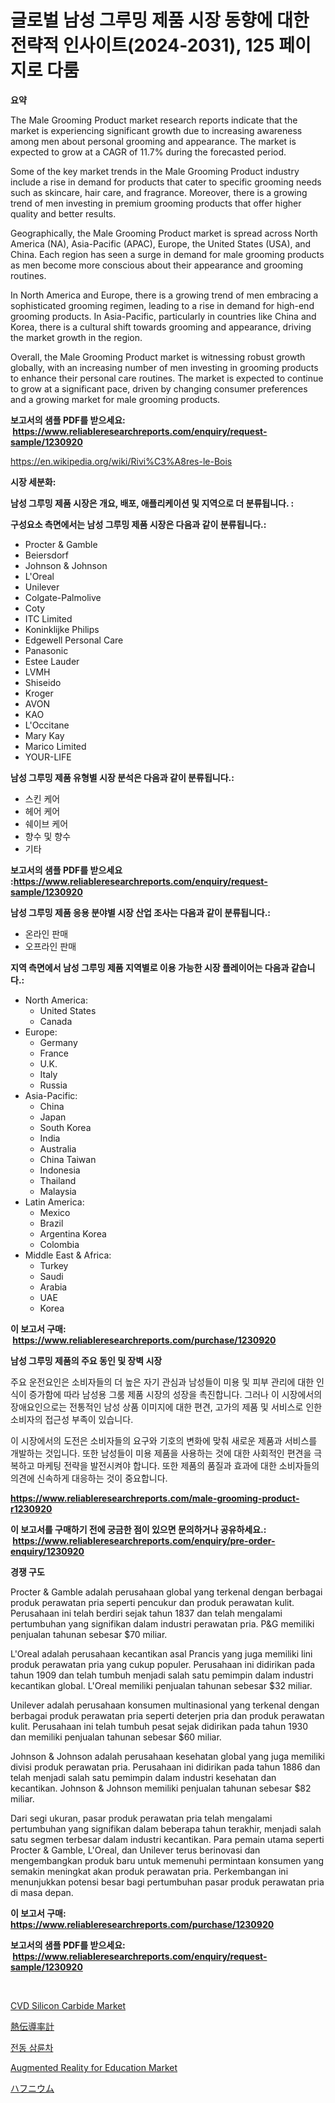 <p><h1>글로벌 남성 그루밍 제품 시장 동향에 대한 전략적 인사이트(2024-2031), 125 페이지로 다룸</h1></p><p><strong>요약</strong></p>
<p><p>The Male Grooming Product market research reports indicate that the market is experiencing significant growth due to increasing awareness among men about personal grooming and appearance. The market is expected to grow at a CAGR of 11.7% during the forecasted period.</p><p>Some of the key market trends in the Male Grooming Product industry include a rise in demand for products that cater to specific grooming needs such as skincare, hair care, and fragrance. Moreover, there is a growing trend of men investing in premium grooming products that offer higher quality and better results.</p><p>Geographically, the Male Grooming Product market is spread across North America (NA), Asia-Pacific (APAC), Europe, the United States (USA), and China. Each region has seen a surge in demand for male grooming products as men become more conscious about their appearance and grooming routines.</p><p>In North America and Europe, there is a growing trend of men embracing a sophisticated grooming regimen, leading to a rise in demand for high-end grooming products. In Asia-Pacific, particularly in countries like China and Korea, there is a cultural shift towards grooming and appearance, driving the market growth in the region.</p><p>Overall, the Male Grooming Product market is witnessing robust growth globally, with an increasing number of men investing in grooming products to enhance their personal care routines. The market is expected to continue to grow at a significant pace, driven by changing consumer preferences and a growing market for male grooming products.</p></p>
<p><strong>보고서의 샘플 PDF를 받으세요: &nbsp;<a href="https://www.reliableresearchreports.com/enquiry/request-sample/1230920">https://www.reliableresearchreports.com/enquiry/request-sample/1230920</a></strong></p>
<p><a href="https://en.wikipedia.org/wiki/Rivi%C3%A8res-le-Bois">https://en.wikipedia.org/wiki/Rivi%C3%A8res-le-Bois</a></p>
<p><strong>시장 세분화:</strong></p>
<p><strong> 남성 그루밍 제품 시장은 개요, 배포, 애플리케이션 및 지역으로 더 분류됩니다. :</strong></p>
<p><strong>구성요소 측면에서는 남성 그루밍 제품 시장은 다음과 같이 분류됩니다.:</strong></p>
<p><ul><li>Procter & Gamble</li><li>Beiersdorf</li><li>Johnson & Johnson</li><li>L'Oreal</li><li>Unilever</li><li>Colgate-Palmolive</li><li>Coty</li><li>ITC Limited</li><li>Koninklijke Philips</li><li>Edgewell Personal Care</li><li>Panasonic</li><li>Estee Lauder</li><li>LVMH</li><li>Shiseido</li><li>Kroger</li><li>AVON</li><li>KAO</li><li>L'Occitane</li><li>Mary Kay</li><li>Marico Limited</li><li>YOUR-LIFE</li></ul></p>
<p><strong> 남성 그루밍 제품 유형별 시장 분석은 다음과 같이 분류됩니다.:</strong></p>
<p><ul><li>스킨 케어</li><li>헤어 케어</li><li>쉐이브 케어</li><li>향수 및 향수</li><li>기타</li></ul></p>
<p><strong>보고서의 샘플 PDF를 받으세요 :<a href="https://www.reliableresearchreports.com/enquiry/request-sample/1230920">https://www.reliableresearchreports.com/enquiry/request-sample/1230920</a></strong></p>
<p><strong> 남성 그루밍 제품 응용 분야별 시장 산업 조사는 다음과 같이 분류됩니다.:</strong></p>
<p><ul><li>온라인 판매</li><li>오프라인 판매</li></ul></p>
<p><strong>지역 측면에서 남성 그루밍 제품 지역별로 이용 가능한 시장 플레이어는 다음과 같습니다.:</strong></p>
<p><ul>
    <li>
        North America:
        <ul>
            <li>United States</li>
            <li>Canada</li>
        </ul>
    </li>
    <li>
        Europe:
        <ul>
            <li>Germany</li>
            <li>France</li>
            <li>U.K.</li>
            <li>Italy</li>
            <li>Russia</li>
        </ul>
    </li>
    <li>
        Asia-Pacific:
        <ul>
            <li>China</li>
            <li>Japan</li>
            <li>South Korea</li>
            <li>India</li>
            <li>Australia</li>
            <li>China Taiwan</li>
            <li>Indonesia</li>
            <li>Thailand</li>
            <li>Malaysia</li>
        </ul>
    </li>
    <li>
        Latin America:
        <ul>
            <li>Mexico</li>
            <li>Brazil</li>
            <li>Argentina Korea</li>
            <li>Colombia</li>
        </ul>
    </li>
    <li>
        Middle East & Africa:
        <ul>
            <li>Turkey</li>
            <li>Saudi</li>
            <li>Arabia</li>
            <li>UAE</li>
            <li>Korea</li>
        </ul>
    </li>
    </ul></p>
<p><strong>이 보고서 구매: &nbsp;<a href="https://www.reliableresearchreports.com/purchase/1230920">https://www.reliableresearchreports.com/purchase/1230920</a></strong></p>
<p><strong>남성 그루밍 제품의 주요 동인 및 장벽 시장</strong></p>
<p><p>주요 운전요인은 소비자들의 더 높은 자기 관심과 남성들이 미용 및 피부 관리에 대한 인식이 증가함에 따라 남성용 그룸 제품 시장의 성장을 촉진합니다. 그러나 이 시장에서의 장애요인으로는 전통적인 남성 상품 이미지에 대한 편견, 고가의 제품 및 서비스로 인한 소비자의 접근성 부족이 있습니다.</p><p>이 시장에서의 도전은 소비자들의 요구와 기호의 변화에 맞춰 새로운 제품과 서비스를 개발하는 것입니다. 또한 남성들이 미용 제품을 사용하는 것에 대한 사회적인 편견을 극복하고 마케팅 전략을 발전시켜야 합니다. 또한 제품의 품질과 효과에 대한 소비자들의 의견에 신속하게 대응하는 것이 중요합니다.</p></p>
<p><strong><a href="https://www.reliableresearchreports.com/male-grooming-product-r1230920">https://www.reliableresearchreports.com/male-grooming-product-r1230920</a></strong></p>
<p><strong>이 보고서를 구매하기 전에 궁금한 점이 있으면 문의하거나 공유하세요.: &nbsp;<a href="https://www.reliableresearchreports.com/enquiry/pre-order-enquiry/1230920">https://www.reliableresearchreports.com/enquiry/pre-order-enquiry/1230920</a></strong></p>
<p><strong>경쟁 구도</strong></p>
<p><p>Procter & Gamble adalah perusahaan global yang terkenal dengan berbagai produk perawatan pria seperti pencukur dan produk perawatan kulit. Perusahaan ini telah berdiri sejak tahun 1837 dan telah mengalami pertumbuhan yang signifikan dalam industri perawatan pria. P&G memiliki penjualan tahunan sebesar $70 miliar.</p><p>L'Oreal adalah perusahaan kecantikan asal Prancis yang juga memiliki lini produk perawatan pria yang cukup populer. Perusahaan ini didirikan pada tahun 1909 dan telah tumbuh menjadi salah satu pemimpin dalam industri kecantikan global. L'Oreal memiliki penjualan tahunan sebesar $32 miliar.</p><p>Unilever adalah perusahaan konsumen multinasional yang terkenal dengan berbagai produk perawatan pria seperti deterjen pria dan produk perawatan kulit. Perusahaan ini telah tumbuh pesat sejak didirikan pada tahun 1930 dan memiliki penjualan tahunan sebesar $60 miliar.</p><p>Johnson & Johnson adalah perusahaan kesehatan global yang juga memiliki divisi produk perawatan pria. Perusahaan ini didirikan pada tahun 1886 dan telah menjadi salah satu pemimpin dalam industri kesehatan dan kecantikan. Johnson & Johnson memiliki penjualan tahunan sebesar $82 miliar.</p><p>Dari segi ukuran, pasar produk perawatan pria telah mengalami pertumbuhan yang signifikan dalam beberapa tahun terakhir, menjadi salah satu segmen terbesar dalam industri kecantikan. Para pemain utama seperti Procter & Gamble, L'Oreal, dan Unilever terus berinovasi dan mengembangkan produk baru untuk memenuhi permintaan konsumen yang semakin meningkat akan produk perawatan pria. Perkembangan ini menunjukkan potensi besar bagi pertumbuhan pasar produk perawatan pria di masa depan.</p></p>
<p><strong>이 보고서 구매: &nbsp; <a href="https://www.reliableresearchreports.com/purchase/1230920">https://www.reliableresearchreports.com/purchase/1230920</a></strong></p>
<p><strong>보고서의 샘플 PDF를 받으세요: &nbsp;<a href="https://www.reliableresearchreports.com/enquiry/request-sample/1230920">https://www.reliableresearchreports.com/enquiry/request-sample/1230920</a></strong><strong></strong></p>
<p>&nbsp;</p>
<p><p><a href="https://github.com/RichRobinson5/Market-Research-Report-List-6/blob/main/cvd-silicon-carbide-market.md">CVD Silicon Carbide Market</a></p><p><a href="https://github.com/RandallRunte2023/Market-Research-Report-List-2/blob/main/202312517350.md">熱伝導率計</a></p><p><a href="https://github.com/shampaakter36/Market-Research-Report-List-2/blob/main/417936324214.md">전동 삼륜차</a></p><p><a href="https://issuu.com/reportprime-2/docs/augmented-reality-for-education-market-size-2030.p">Augmented Reality for Education Market</a></p><p><a href="https://github.com/DanykaKilback/Market-Research-Report-List-2/blob/main/232514017351.md">ハフニウム</a></p></p>
